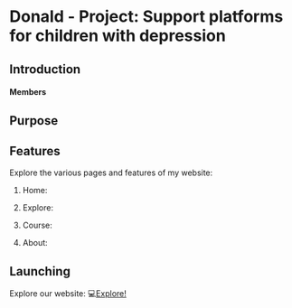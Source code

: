 # Donald - Project: Support platforms for children with depression

## Introduction


  #### Members


## Purpose



## Features
   Explore the various pages and features of my website:

   1. Home: <br>


   2. Explore: <br>


   3. Course: <br>


   4. About: <br>

## Launching
   Explore our website: :computer:<a href="https://aohkne.github.io/Donald/" target="_blank">Explore!</a>
